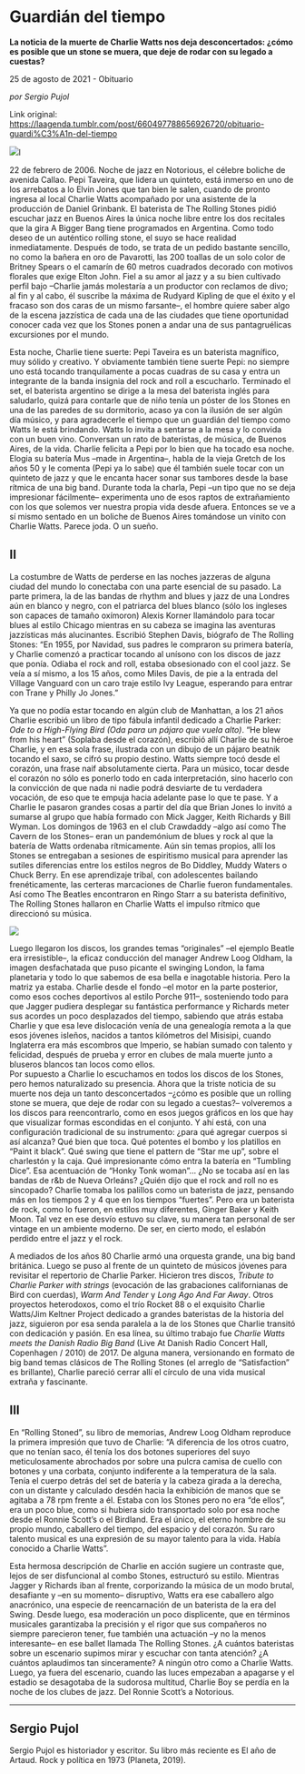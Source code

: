 # Guardián del tiempo

**La noticia de la muerte de Charlie Watts nos deja desconcertados: ¿cómo es posible que un stone se muera, que deje de rodar con su legado a cuestas?**

25 de agosto de 2021 - Obituario

_por Sergio Pujol_

Link original: https://laagenda.tumblr.com/post/660497788656926720/obituario-guardi%C3%A1n-del-tiempo

![](https://64.media.tumblr.com/a3049e5c2d6c5226f49f577578b7fddf/0f7f105a729e4cd5-44/s500x750/b07e55e223cc93782382ba11a413bce1ad78de5b.jpg)I

  
  
22 de febrero de 2006. Noche de jazz en Notorious, el célebre boliche de avenida Callao. Pepi Taveira, que lidera un quinteto, está inmerso en uno de los arrebatos a lo Elvin Jones que tan bien le salen, cuando de pronto ingresa al local Charlie Watts acompañado por una asistente de la producción de Daniel Grinbank. El baterista de The Rolling Stones pidió escuchar jazz en Buenos Aires la única noche libre entre los dos recitales que la gira A Bigger Bang tiene programados en Argentina. Como todo deseo de un auténtico rolling stone, el suyo se hace realidad inmediatamente. Después de todo, se trata de un pedido bastante sencillo, no como la bañera en oro de Pavarotti, las 200 toallas de un solo color de Britney Spears o el camarín de 60 metros cuadrados decorado con motivos florales que exige Elton John. Fiel a su amor al jazz y a su bien cultivado perfil bajo –Charlie jamás molestaría a un productor con reclamos de divo; al fin y al cabo, él suscribe la máxima de Rudyard Kipling de que el éxito y el fracaso son dos caras de un mismo farsante–, el hombre quiere saber algo de la escena jazzística de cada una de las ciudades que tiene oportunidad conocer cada vez que los Stones ponen a andar una de sus pantagruélicas excursiones por el mundo. 

Esta noche, Charlie tiene suerte: Pepi Taveira es un baterista magnífico, muy sólido y creativo. Y obviamente también tiene suerte Pepi: no siempre uno está tocando tranquilamente a pocas cuadras de su casa y entra un integrante de la banda insignia del rock and roll a escucharlo. Terminado el set, el baterista argentino se dirige a la mesa del baterista inglés para saludarlo, quizá para contarle que de niño tenía un póster de los Stones en una de las paredes de su dormitorio, acaso ya con la ilusión de ser algún día músico, y para agradecerle el tiempo que un guardián del tiempo como Watts le está brindando. Watts lo invita a sentarse a la mesa y lo convida con un buen vino. Conversan un rato de bateristas, de música, de Buenos Aires, de la vida. Charlie felicita a Pepi por lo bien que ha tocado esa noche. Elogia su batería Mus –made in Argentina–, habla de la vieja Gretch de los años 50 y le comenta (Pepi ya lo sabe) que él también suele tocar con un quinteto de jazz y que le encanta hacer sonar sus tambores desde la base rítmica de una big band. Durante toda la charla, Pepi –un tipo que no se deja impresionar fácilmente– experimenta uno de esos raptos de extrañamiento con los que solemos ver nuestra propia vida desde afuera. Entonces se ve a sí mismo sentado en un boliche de Buenos Aires tomándose un vinito con Charlie Watts. Parece joda. O un sueño.

II
--

 La costumbre de Watts de perderse en las noches jazzeras de alguna ciudad del mundo lo conectaba con una parte esencial de su pasado. La parte primera, la de las bandas de rhythm and blues y jazz de una Londres aún en blanco y negro, con el patriarca del blues blanco (sólo los ingleses son capaces de tamaño oxímoron) Alexis Korner llamándolo para tocar blues al estilo Chicago mientras en su cabeza se imagina las aventuras jazzísticas más alucinantes. Escribió Stephen Davis, biógrafo de The Rolling Stones: “En 1955, por Navidad, sus padres le compraron su primera batería, y Charlie comenzó a practicar tocando al unísono con los discos de jazz que ponía. Odiaba el rock and roll, estaba obsesionado con el cool jazz. Se veía a sí mismo, a los 15 años, como Miles Davis, de pie a la entrada del Village Vanguard con un caro traje estilo Ivy League, esperando para entrar con Trane y Philly Jo Jones.”

Ya que no podía estar tocando en algún club de Manhattan, a los 21 años Charlie escribió un libro de tipo fábula infantil dedicado a Charlie Parker: *Ode to a High-Flying Bird (Oda para un pájaro que vuela alto)*. “He blew from his heart” (Soplaba desde el corazón), escribió allí Charlie de su héroe Charlie, y en esa sola frase, ilustrada con un dibujo de un pájaro beatnik tocando el saxo, se cifró su propio destino. Watts siempre tocó desde el corazón, una frase naif absolutamente cierta. Para un músico, tocar desde el corazón no sólo es ponerlo todo en cada interpretación, sino hacerlo con la convicción de que nada ni nadie podrá desviarte de tu verdadera vocación, de eso que te empuja hacia adelante pase lo que te pase. Y a Charlie le pasaron grandes cosas a partir del día que Brian Jones lo invitó a sumarse al grupo que había formado con Mick Jagger, Keith Richards y Bill Wyman. Los domingos de 1963 en el club Crawdaddy –algo así como The Cavern de los Stones– eran un pandemónium de blues y rock al que la batería de Watts ordenaba rítmicamente. Aún sin temas propios, allí los Stones se entregaban a sesiones de espiritismo musical para aprender las sutiles diferencias entre los estilos negros de Bo Diddley, Muddy Waters o Chuck Berry. En ese aprendizaje tribal, con adolescentes bailando frenéticamente, las certeras marcaciones de Charlie fueron fundamentales. Así como The Beatles encontraron en Ringo Starr a su baterista definitivo, The Rolling Stones hallaron en Charlie Watts el impulso rítmico que direccionó su música.

![](https://64.media.tumblr.com/039d79fa9a4d7421092ba69308cc0b2d/0f7f105a729e4cd5-70/s500x750/d3e0c9adf46700bf8066ff2e14c990fd5f87ba66.jpg)

Luego llegaron los discos, los grandes temas “originales” –el ejemplo Beatle era irresistible–, la eficaz conducción del manager Andrew Loog Oldham, la imagen desfachatada que puso picante el swinging London, la fama planetaria y todo lo que sabemos de esa bella e inagotable historia. Pero la matriz ya estaba. Charlie desde el fondo –el motor en la parte posterior, como esos coches deportivos al estilo Porche 911–, sosteniendo todo para que Jagger pudiera desplegar su fantástica performance y Richards meter sus acordes un poco desplazados del tiempo, sabiendo que atrás estaba Charlie y que esa leve dislocación venía de una genealogía remota a la que esos jóvenes isleños, nacidos a tantos kilómetros del Misisipi, cuando Inglaterra era más escombros que Imperio, se habían sumado con talento y felicidad, después de prueba y error en clubes de mala muerte junto a bluseros blancos tan locos como ellos.  
Por supuesto a Charlie lo escuchamos en todos los discos de los Stones, pero hemos naturalizado su presencia. Ahora que la triste noticia de su muerte nos deja un tanto desconcertados –¿cómo es posible que un rolling stone se muera, que deje de rodar con su legado a cuestas?– volveremos a los discos para reencontrarlo, como en esos juegos gráficos en los que hay que visualizar formas escondidas en el conjunto. Y ahí está, con una configuración tradicional de su instrumento: ¿para qué agregar cuerpos si así alcanza? Qué bien que toca. Qué potentes el bombo y los platillos en “Paint it black”. Qué swing que tiene el pattern de “Star me up”, sobre el charlestón y la caja. Qué impresionante cómo entra la batería en “Tumbling Dice”. Esa acentuación de “Honky Tonk woman”… ¿No se tocaba así en las bandas de r&b de Nueva Orleáns? ¿Quién dijo que el rock and roll no es sincopado? Charlie tomaba los palillos como un baterista de jazz, pensando más en los tiempos 2 y 4 que en los tiempos “fuertes”. Pero era un baterista de rock, como lo fueron, en estilos muy diferentes, Ginger Baker y Keith Moon. Tal vez en ese desvío estuvo su clave, su manera tan personal de ser vintage en un ambiente moderno. De ser, en cierto modo, el eslabón perdido entre el jazz y el rock.

A mediados de los años 80 Charlie armó una orquesta grande, una big band británica. Luego se puso al frente de un quinteto de músicos jóvenes para revisitar el repertorio de Charlie Parker. Hicieron tres discos, *Tribute to Charlie Parker with strings* (evocación de las grabaciones californianas de Bird con cuerdas), *Warm And Tender* y *Long Ago And Far Away*. Otros proyectos heterodoxos, como el trío Rocket 88 o el exquisito Charlie Watts/Jim Keltner Project dedicado a grandes bateristas de la historia del jazz, siguieron por esa senda paralela a la de los Stones que Charlie transitó con dedicación y pasión. En esa línea, su último trabajo fue *Charlie Watts meets the Danish Radio Big Band* (Live At Danish Radio Concert Hall, Copenhagen / 2010) de 2017. De alguna manera, versionando en formato de big band temas clásicos de The Rolling Stones (el arreglo de “Satisfaction” es brillante), Charlie pareció cerrar allí el círculo de una vida musical extraña y fascinante. 

III
---

 En “Rolling Stoned”, su libro de memorias, Andrew Loog Oldham reproduce la primera impresión que tuvo de Charlie: “A diferencia de los otros cuatro, que no tenían saco, él tenía los dos botones superiores del suyo meticulosamente abrochados por sobre una pulcra camisa de cuello con botones y una corbata, conjunto indiferente a la temperatura de la sala. Tenía el cuerpo detrás del set de batería y la cabeza girada a la derecha, con un distante y calculado desdén hacia la exhibición de manos que se agitaba a 78 rpm frente a él. Estaba con los Stones pero no era “de ellos”, era un poco blue, como si hubiera sido transportado solo por esa noche desde el Ronnie Scott’s o el Birdland. Era el único, el eterno hombre de su propio mundo, caballero del tiempo, del espacio y del corazón. Su raro talento musical es una expresión de su mayor talento para la vida. Había conocido a Charlie Watts”.

Esta hermosa descripción de Charlie en acción sugiere un contraste que, lejos de ser disfuncional al combo Stones, estructuró su estilo. Mientras Jagger y Richards iban al frente, corporizando la música de un modo brutal, desafiante y –en su momento– disruptivo, Watts era ese caballero algo anacrónico, una especie de reencarnación de un baterista de la era del Swing. Desde luego, esa moderación un poco displicente, que en términos musicales garantizaba la precisión y el rigor que sus compañeros no siempre parecieron tener, fue también una actuación –y no la menos interesante– en ese ballet llamada The Rolling Stones. ¿A cuántos bateristas sobre un escenario supimos mirar y escuchar con tanta atención? ¿A cuántos aplaudimos tan sinceramente? A ningún otro como a Charlie Watts. Luego, ya fuera del escenario, cuando las luces empezaban a apagarse y el estadio se desagotaba de la sudorosa multitud, Charlie Boy se perdía en la noche de los clubes de jazz. Del Ronnie Scott’s a Notorious.



---

 Sergio Pujol
-------------

 Sergio Pujol es historiador y escritor. Su libro más reciente es El año de Artaud. Rock y política en 1973 (Planeta, 2019).

